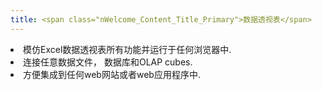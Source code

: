 ```yaml
---
title: <span class="nWelcome_Content_Title_Primary">数据透视表</span>
---
```

<li>模仿Excel数据透视表所有功能并运行于任何浏览器中.</li>
<li>连接任意数据文件， 数据库和OLAP cubes.</li>
<li>方便集成到任何web网站或者web应用程序中.</li>
 
